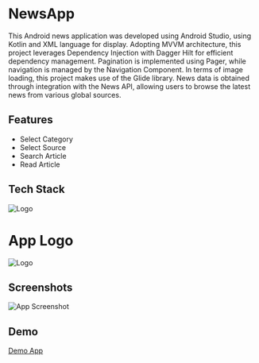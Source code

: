 
# NewsApp

This Android news application was developed using Android Studio, using Kotlin and XML language for display. Adopting MVVM architecture, this project leverages Dependency Injection with Dagger Hilt for efficient dependency management. Pagination is implemented using Pager, while navigation is managed by the Navigation Component. In terms of image loading, this project makes use of the Glide library. News data is obtained through integration with the News API, allowing users to browse the latest news from various global sources.

## Features

- Select Category
- Select Source
- Search Article
- Read Article


## Tech Stack

![Logo](https://firebasestorage.googleapis.com/v0/b/enews-2849d.appspot.com/o/techstack.png?alt=media)

# App Logo
![Logo](https://firebasestorage.googleapis.com/v0/b/enews-2849d.appspot.com/o/icnewspaper%201.png?alt=media)


## Screenshots

![App Screenshot](https://firebasestorage.googleapis.com/v0/b/enews-2849d.appspot.com/o/Group%201.png?alt=media)

## Demo
[Demo App](https://firebasestorage.googleapis.com/v0/b/enews-2849d.appspot.com/o/demo.mp4?alt=media)
